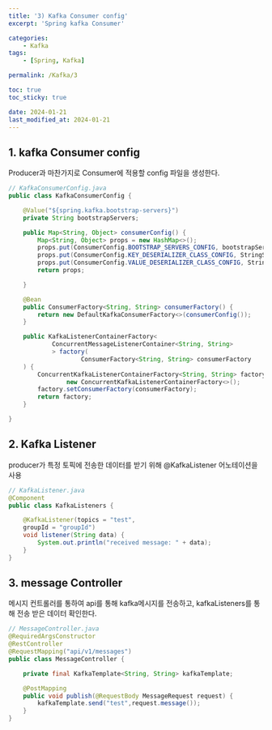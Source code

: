 ```yaml
---
title: '3) Kafka Consumer config'
excerpt: 'Spring kafka Consumer'

categories:
    - Kafka
tags:
    - [Spring, Kafka]

permalink: /Kafka/3

toc: true
toc_sticky: true

date: 2024-01-21
last_modified_at: 2024-01-21
---
```


## 1. kafka Consumer config

Producer과 마찬가지로 Consumer에 적용할 config 파일을 생성한다.

```java
// KafkaConsumerConfig.java
public class KafkaConsumerConfig {

    @Value("${spring.kafka.bootstrap-servers}")
    private String bootstrapServers;

    public Map<String, Object> consumerConfig() {
        Map<String, Object> props = new HashMap<>();
        props.put(ConsumerConfig.BOOTSTRAP_SERVERS_CONFIG, bootstrapServers);
        props.put(ConsumerConfig.KEY_DESERIALIZER_CLASS_CONFIG, StringSerializer.class);
        props.put(ConsumerConfig.VALUE_DESERIALIZER_CLASS_CONFIG, StringSerializer.class);
        return props;

    }

    @Bean
    public ConsumerFactory<String, String> consumerFactory() {
        return new DefaultKafkaConsumerFactory<>(consumerConfig());
    }

    public KafkaListenerContainerFactory<
            ConcurrentMessageListenerContainer<String, String>
            > factory(
                    ConsumerFactory<String, String> consumerFactory
    ) {
        ConcurrentKafkaListenerContainerFactory<String, String> factory =
                new ConcurrentKafkaListenerContainerFactory<>();
        factory.setConsumerFactory(consumerFactory);
        return factory;
    }

}
```

## 2. Kafka Listener

producer가 특정 토픽에 전송한 데이터를 받기 위해 @KafkaListener 어노테이션을 사용

```java
// KafkaListener.java
@Component
public class KafkaListeners {

    @KafkaListener(topics = "test",
    groupId = "groupId")
    void listener(String data) {
        System.out.println("received message: " + data);
    }
}

```

## 3. message Controller

메시지 컨트롤러를 통하여 api를 통해 kafka메시지를 전송하고,
kafkaListeners를 통해 전송 받은 데이터 확인한다.

```java
// MessageController.java
@RequiredArgsConstructor
@RestController
@RequestMapping("api/v1/messages")
public class MessageController {

    private final KafkaTemplate<String, String> kafkaTemplate;

    @PostMapping
    public void publish(@RequestBody MessageRequest request) {
        kafkaTemplate.send("test",request.message());
    }
}
```

<!-- <img src="/assets/images/Kafka/1-4.png"> -->
